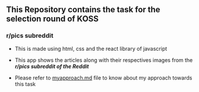 ## This Repository contains the task for the selection round of KOSS

### r/pics subreddit

* This is made using html, css and the react library of javascript

* This app shows the articles along with their respectives images from the _**r/pics subreddit of the Reddit**_

* Please refer to [myapproach.md](./myapproch.md) file to know about my approach towards this task
